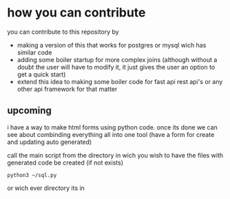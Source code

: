 # how you can contribute 

you can contribute to this repository by 
- making a version of this that works for postgres or mysql wich has similar code
- adding some boiler startup for more complex joins (although without a doubt the user will have to modify it, it just gives the user an option to get a quick start)
- extend this idea to making some boiler code for fast api rest api's or any other api framework for that matter


## upcoming 
i have a way to make html forms using python code. once its done we can see about combinding everything all into one tool (have a form for create and updating auto generated)


call the main script from the directory in wich you wish to have the files with generated code be created (if not exists)

```
python3 ~/sql.py
```
or wich ever directory its in